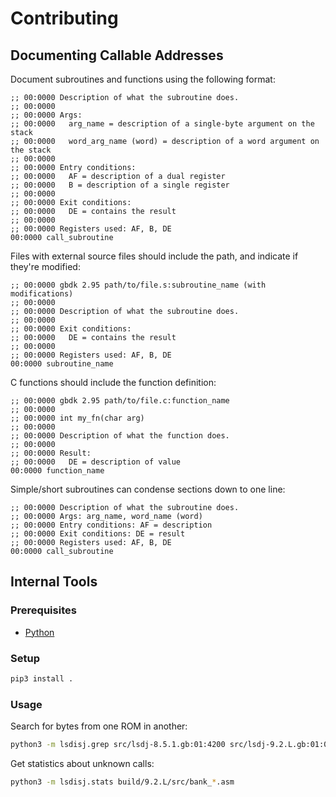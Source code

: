 # Contributing

## Documenting Callable Addresses

Document subroutines and functions using the following format:

```
;; 00:0000 Description of what the subroutine does.
;; 00:0000
;; 00:0000 Args:
;; 00:0000   arg_name = description of a single-byte argument on the stack
;; 00:0000   word_arg_name (word) = description of a word argument on the stack
;; 00:0000
;; 00:0000 Entry conditions:
;; 00:0000   AF = description of a dual register
;; 00:0000   B = description of a single register
;; 00:0000
;; 00:0000 Exit conditions:
;; 00:0000   DE = contains the result
;; 00:0000
;; 00:0000 Registers used: AF, B, DE
00:0000 call_subroutine
```

Files with external source files should include the path, and indicate if they're modified:

```
;; 00:0000 gbdk 2.95 path/to/file.s:subroutine_name (with modifications)
;; 00:0000
;; 00:0000 Description of what the subroutine does.
;; 00:0000
;; 00:0000 Exit conditions:
;; 00:0000   DE = contains the result
;; 00:0000
;; 00:0000 Registers used: AF, B, DE
00:0000 subroutine_name
```

C functions should include the function definition:

```
;; 00:0000 gbdk 2.95 path/to/file.c:function_name
;; 00:0000
;; 00:0000 int my_fn(char arg)
;; 00:0000
;; 00:0000 Description of what the function does.
;; 00:0000
;; 00:0000 Result:
;; 00:0000   DE = description of value
00:0000 function_name
```

Simple/short subroutines can condense sections down to one line:

```
;; 00:0000 Description of what the subroutine does.
;; 00:0000 Args: arg_name, word_name (word)
;; 00:0000 Entry conditions: AF = description
;; 00:0000 Exit conditions: DE = result
;; 00:0000 Registers used: AF, B, DE
00:0000 call_subroutine
```

## Internal Tools

### Prerequisites

  - [Python](https://www.python.org/)

### Setup

```bash
pip3 install .
```

### Usage

Search for bytes from one ROM in another:

```bash
python3 -m lsdisj.grep src/lsdj-8.5.1.gb:01:4200 src/lsdj-9.2.L.gb:01:0000
```

Get statistics about unknown calls:

```bash
python3 -m lsdisj.stats build/9.2.L/src/bank_*.asm
```
